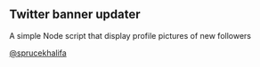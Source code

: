 ## Twitter banner updater
A simple Node script that display profile pictures of new followers

[@sprucekhalifa](https://twitter.com/sprucekhalifa)